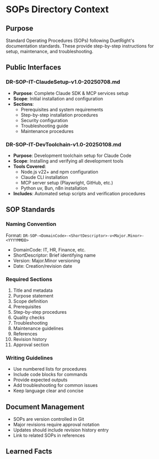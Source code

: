 # SOPs Directory Context

## Purpose
Standard Operating Procedures (SOPs) following DuetRight's documentation standards. These provide step-by-step instructions for setup, maintenance, and troubleshooting.

## Public Interfaces

### DR-SOP-IT-ClaudeSetup-v1.0-20250708.md
- **Purpose**: Complete Claude SDK & MCP services setup
- **Scope**: Initial installation and configuration
- **Sections**:
  - Prerequisites and system requirements
  - Step-by-step installation procedures
  - Security configuration
  - Troubleshooting guide
  - Maintenance procedures

### DR-SOP-IT-DevToolchain-v1.0-20250108.md
- **Purpose**: Development toolchain setup for Claude Code
- **Scope**: Installing and verifying all development tools
- **Tools Covered**:
  - Node.js v22+ and npm configuration
  - Claude CLI installation
  - MCP server setup (Playwright, GitHub, etc.)
  - Python uv, Bun, n8n installation
- **Includes**: Automated setup scripts and verification procedures

## SOP Standards

### Naming Convention
Format: `DR-SOP-<DomainCode>-<ShortDescriptor>-v<Major.Minor>-<YYYYMMDD>`
- DomainCode: IT, HR, Finance, etc.
- ShortDescriptor: Brief identifying name
- Version: Major.Minor versioning
- Date: Creation/revision date

### Required Sections
1. Title and metadata
2. Purpose statement
3. Scope definition
4. Prerequisites
5. Step-by-step procedures
6. Quality checks
7. Troubleshooting
8. Maintenance guidelines
9. References
10. Revision history
11. Approval section

### Writing Guidelines
- Use numbered lists for procedures
- Include code blocks for commands
- Provide expected outputs
- Add troubleshooting for common issues
- Keep language clear and concise

## Document Management
- SOPs are version controlled in Git
- Major revisions require approval notation
- Updates should include revision history entry
- Link to related SOPs in references

## Learned Facts
<!-- Auto-updated by memory watch -->